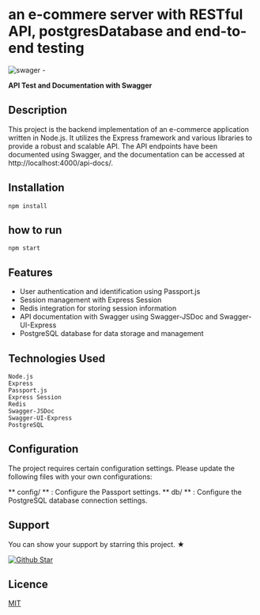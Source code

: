 # an e-commere server with RESTful API, postgresDatabase and end-to-end testing 


<p align="center">

![swager - ](https://github.com/Dev-Erf/e-commerce-app/assets/85780796/544013c4-9cdd-4b0c-aabc-9ee9fd96587f)
<p align="center">

**API Test and Documentation with Swagger**
</p>

</p>


## Description

This project is the backend implementation of an e-commerce application written in Node.js. It utilizes the Express framework and various libraries to provide a robust and scalable API. The API endpoints have been documented using Swagger, and the documentation can be accessed at http://localhost:4000/api-docs/.

## Installation 

```
npm install 
```

##  how to run 

``` 
npm start

```
## Features 

   - User authentication and identification using Passport.js
   - Session management with Express Session
   - Redis integration for storing session information
   - API documentation with Swagger using Swagger-JSDoc and Swagger-UI-Express
   - PostgreSQL database for data storage and management

## Technologies Used

    Node.js
    Express
    Passport.js
    Express Session
    Redis
    Swagger-JSDoc
    Swagger-UI-Express
    PostgreSQL
    
## Configuration 
    
The project requires certain configuration settings. Please update the following files with your own configurations:
    
** config/ ** : Configure the Passport settings.
** db/ ** : Configure the PostgreSQL database connection settings.
    
## Support
    
<p>You can show your support by starring this project. ★</p>
<a href="https://github.com/Dev-Erf/Dev-Erf.github.io/stargazers">
   <img src="https://img.shields.io/github/stars/Dev-Erf/Dev-Erf.github.io?style=social" alt="Github Star">
</a>

## Licence
[MIT](https://github.com/Dev-Erf/Dev-Erf.github.io/blob/main/LICENSE)
    
